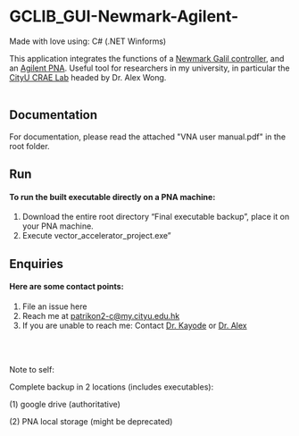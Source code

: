 # GCLIB_GUI-Newmark-Agilent-
Made with love using: C# (.NET Winforms)

This application integrates the functions of a [Newmark Galil controller](https://www.newmarksystems.com/motion-controllers/nsc-g-series/), and an [Agilent PNA](https://www.keysight.com/en/pcx-x205186/pna-network-analyzers-300-khz-to-11-thz?cc=HK&lc=eng). Useful tool for researchers in my university, in particular the [CityU CRAE Lab](http://www.ee.cityu.edu.hk/~amhwong/ "CityU CRAE Lab") headed by Dr. Alex Wong. <br/>
<br/>

## Documentation
For documentation, please read the attached "VNA user manual.pdf" in the root folder. <br/>


## Run
#### To run the built executable directly on a PNA machine:
1.	Download the entire root directory “Final executable backup”, place it on your PNA machine. 
2.	Execute vector_accelerator_project.exe”

## Enquiries
#### Here are some contact points:
1. File an issue here
2. Reach me at patrikon2-c@my.cityu.edu.hk
3. If you are unable to reach me: Contact [Dr. Kayode](https://scholar.google.com/citations?user=da14QzsAAAAJ&hl=en) or [Dr. Alex](ee.cityu.edu.hk/~amhwong/) 

<br/>
<br/>

Note to self: 

Complete backup in 2 locations (includes executables):

(1) google drive (authoritative)

(2) PNA local storage (might be deprecated)

